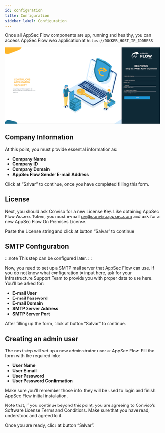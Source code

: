 ```yaml
---
id: configuration
title: Configuration
sidebar_label: Configuration
---
```


Once all AppSec Flow components are up, running and healthy, you can access AppSec Flow web application at ```https://DOCKER_HOST_IP_ADDRESS```

![img](../../static/img/onpremies-configuration-1.png)

## Company Information

At this point, you must provide essential information as:
- **Company Name**
- **Company ID**
- **Company Domain**
- **AppSec Flow Sender E-mail Address**

Click at “Salvar” to continue, once you have completed filling this form.

## License

Next, you should ask Conviso for a new License Key. Like obtaining AppSec Flow Access Token, you must e-mail sre@convisoappsec.com and ask for a new AppSec Flow On Premises License.

Paste the License string and click at button “Salvar” to continue


## SMTP Configuration

:::note
This step can be configured later.
:::

Now, you need to set up a SMTP mail server that AppSec Flow can use.
If you do not know what configuration to input here, ask for your Infrastructure Support Team to provide you with proper data to use here.
You’ll be asked for:

- **E-mail User**
- **E-mail Password**
- **E-mail Domain**
- **SMTP Server Address**
- **SMTP Server Port**

After filling up the form, click at button “Salvar” to continue.

## Creating an admin user

The next step will set up a new administrator user at AppSec Flow.
Fill the form with the required info:

- **User Name**
- **User E-mail**
- **User Password**
- **User Password Confirmation**

Make sure you’ll remember those info, they will be used to login and finish AppSec Flow initial installation.

Note that, if you continue beyond this point, you are agreeing to Conviso’s Software License Terms and Conditions. Make sure that you have read, understood and agreed to it.

Once you are ready, click at button “Salvar”.


